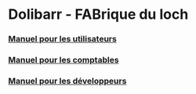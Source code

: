 # Dolibarr - FABrique du loch

### [Manuel pour les utilisateurs](docs/USER.md)

### [Manuel pour les comptables](docs/COMPTA.md)

### [Manuel pour les développeurs](docs/DEV.md)

